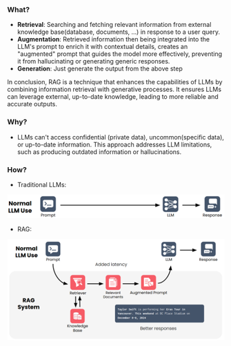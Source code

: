 ### What?
- **Retrieval**: Searching and fetching relevant information from external knowledge base(database, documents, ...) in response to a user query.
- **Augmentation**: Retrieved information then being integrated into the LLM's prompt to enrich it with contextual details, creates an "augmented" prompt that guides the model more effectively, preventing it from hallucinating or generating generic responses.
- **Generation**: Just generate the output from the above step

In conclusion, RAG is a technique that enhances the capabilities of LLMs by combining information retrieval with generative processes. It ensures LLMs can leverage external, up-to-date knowledge, leading to more reliable and accurate outputs.
### Why?
- LLMs can't access confidential (private data), uncommon(specific data), or up-to-date information. This approach addresses LLM limitations, such as producing outdated information or hallucinations.
### How?
- Traditional LLMs:

![](../assets/LLMs.png)
- RAG:

![](../assets/RAGs.png)

